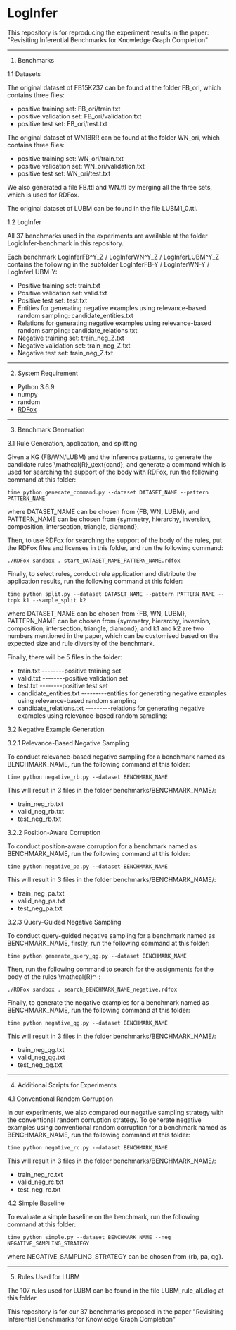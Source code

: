 # LogInfer

This repository is for reproducing the experiment results in the paper: "Revisiting Inferential Benchmarks for Knowledge Graph Completion"

----------------------------------

1. Benchmarks

1.1 Datasets

The original dataset of FB15K237 can be found at the folder FB_ori, which contains three files:
- positive training set: FB_ori/train.txt  
- positive validation set: FB_ori/validation.txt  
- positive test set: FB_ori/test.txt

The original dataset of WN18RR can be found at the folder WN_ori, which contains three files:
- positive training set: WN_ori/train.txt  
- positive validation set: WN_ori/validation.txt  
- positive test set: WN_ori/test.txt

We also generated a file FB.ttl and WN.ttl by merging all the three sets, which is used for RDFox.

The original dataset of LUBM can be found in the file LUBM1_0.ttl.

1.2 LogInfer

All 37 benchmarks used in the experiments are available at the folder LogicInfer-benchmark in this repository.

Each benchmark LogInferFB^Y_Z / LogInferWN^Y_Z / LogInferLUBM^Y_Z contains the following in the subfolder LogInferFB-Y / LogInferWN-Y / LogInferLUBM-Y:

- Positive training set:      train.txt
- Positive validation set:    valid.txt
- Positive test set:    test.txt
- Entities for generating negative examples using relevance-based random sampling:    candidate_entities.txt
- Relations for generating negative examples using relevance-based random sampling:    candidate_relations.txt
- Negative training set: train_neg_Z.txt
- Negative validation set: train_neg_Z.txt
- Negative test set: train_neg_Z.txt

----------------------------------

2. System Requirement
- Python 3.6.9
- numpy
- random
- [RDFox](https://www.oxfordsemantic.tech/product)


----------------------------------


3. Benchmark Generation

3.1 Rule Generation, application, and splitting

Given a KG (FB/WN/LUBM) and the inference patterns, to generate the candidate rules \mathcal{R}_\text{cand}, and generate a command which is used for searching the support of the body with RDFox, run the following command at this folder:

``time python generate_command.py --dataset DATASET_NAME --pattern PATTERN_NAME``

where DATASET_NAME can be chosen from {FB, WN, LUBM}, and PATTERN_NAME can be chosen from {symmetry, hierarchy, inversion, composition, intersection, triangle, diamond}.


Then, to use RDFox for searching the support of the body of the rules, put the RDFox files and licenses in this folder, and run the following command:

``./RDFox sandbox . start_DATASET_NAME_PATTERN_NAME.rdfox``


Finally, to select rules, conduct rule application and distribute the application results, run the following command at this folder:

``time python split.py --dataset DATASET_NAME --pattern PATTERN_NAME --topk k1 --sample_split k2``

where DATASET_NAME can be chosen from {FB, WN, LUBM}, PATTERN_NAME can be chosen from {symmetry, hierarchy, inversion, composition, intersection, triangle, diamond}, and k1 and k2 are two numbers mentioned in the paper, which can be customised based on the expected size and rule diversity of the benchmark.

Finally, there will be 5 files in the folder:

- train.txt    --------positive training set
- valid.txt    --------positive validation set
- test.txt    --------positive test set
- candidate_entities.txt    ---------entities for generating negative examples using relevance-based random sampling
- candidate_relations.txt   ---------relations for generating negative examples using relevance-based random sampling:    


3.2 Negative Example Generation

3.2.1 Relevance-Based Negative Sampling

To conduct relevance-based negative sampling for a benchmark named as BENCHMARK_NAME, run the following command at this folder:

``time python negative_rb.py --dataset BENCHMARK_NAME``

This will result in 3 files in the folder benchmarks/BENCHMARK_NAME/:

- train_neg_rb.txt
- valid_neg_rb.txt
- test_neg_rb.txt


3.2.2 Position-Aware Corruption

To conduct position-aware corruption for a benchmark named as BENCHMARK_NAME, run the following command at this folder:

``time python negative_pa.py --dataset BENCHMARK_NAME``

This will result in 3 files in the folder benchmarks/BENCHMARK_NAME/:
- train_neg_pa.txt
- valid_neg_pa.txt
- test_neg_pa.txt


3.2.3 Query-Guided Negative Sampling

To conduct query-guided negative sampling for a benchmark named as BENCHMARK_NAME, firstly, run the following command at this folder:

``time python generate_query_qg.py --dataset BENCHMARK_NAME``


Then, run the following command to search for the assignments for the body of the rules \mathcal{R}^-:

``./RDFox sandbox . search_BENCHMARK_NAME_negative.rdfox``


Finally, to generate the negative examples for a benchmark named as BENCHMARK_NAME, run the following command at this folder:

``time python negative_qg.py --dataset BENCHMARK_NAME``

This will result in 3 files in the folder benchmarks/BENCHMARK_NAME/:
- train_neg_qg.txt
- valid_neg_qg.txt
- test_neg_qg.txt



----------------------------------

4. Additional Scripts for Experiments

4.1 Conventional Random Corruption

In our experiments, we also compared our negative sampling strategy with the conventional random corruption strategy. To generate negative examples using conventional random corruption for a benchmark named as BENCHMARK_NAME, run the following command at this folder:

``time python negative_rc.py --dataset BENCHMARK_NAME``

This will result in 3 files in the folder benchmarks/BENCHMARK_NAME/:
- train_neg_rc.txt
- valid_neg_rc.txt
- test_neg_rc.txt


4.2 Simple Baseline

To evaluate a simple baseline on the benchmark, run the following command at this folder:

``time python simple.py --dataset BENCHMARK_NAME --neg NEGATIVE_SAMPLING_STRATEGY``

where NEGATIVE_SAMPLING_STRATEGY can be chosen from {rb, pa, qg}.


----------------------------------

5. Rules Used for LUBM

The 107 rules used for LUBM can be found in the file LUBM_rule_all.dlog at this folder.


This repository is for our 37 benchmarks proposed in the paper "Revisiting Inferential Benchmarks for Knowledge Graph Completion"


